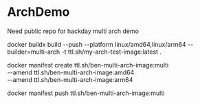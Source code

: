 # ArchDemo
Need public repo for hackday multi arch demo

docker buildx build --push --platform linux/amd64,linux/arm64 --builder=multi-arch -t ttl.sh/my-arch-test-image:latest .

docker manifest create ttl.sh/ben-multi-arch-image:multi \
  --amend ttl.sh/ben-multi-arch-image:amd64 \
  --amend ttl.sh/ben-multi-arch-image:arm64

docker manifest push ttl.sh/ben-multi-arch-image:multi
